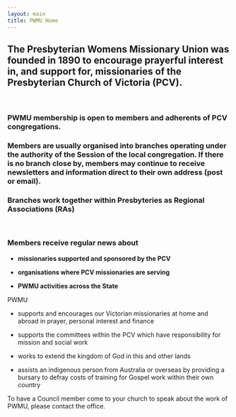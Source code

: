 ```yaml
---
layout: main
title: PWMU Home
---
```


## The Presbyterian Womens Missionary Union was founded in 1890 to encourage prayerful interest in, and support for, missionaries of the Presbyterian Church of Victoria (PCV).

<br>
  
### PWMU membership is open to members and adherents of PCV congregations. 
  
  
    
### Members are usually organised into branches operating under the authority of the Session of the local congregation. If there is no branch close by, members may continue to receive newsletters and information direct to their own address (post or email).



### Branches work together within Presbyteries as Regional Associations (RAs)



<br>

### Members receive regular news about

- **missionaries supported and sponsored by the PCV**

- **organisations where PCV missionaries are serving**

- **PWMU activities across the State**


PWMU 

- supports and encourages our Victorian missionaries at home and abroad in prayer, personal interest and finance

- supports the committees within the PCV which have responsibility for mission and social work

- works to extend the kingdom of God in this and other lands

- assists an indigenous person from Australia or overseas by providing a bursary to defray costs of training for Gospel work within their own country


To have a Council member come to your church to speak about the work of PWMU, please contact the office.
